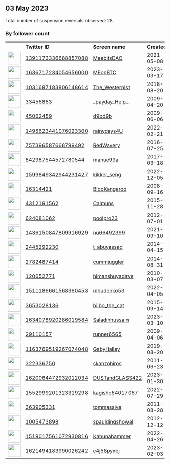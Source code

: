 
## 03 May 2023
Total number of suspension reversals observed: 28.

### By follower count
<table><tr><th></th><th align="left">Twitter ID</th><th align="left">Screen name</th>
<th align="left">Created</th><th align="left">Status</th><th align="left">Suspended</th><th align="left">Followers</th>
<tr><td><a href="https://pbs.twimg.com/profile_images/1508162468257927178/HQ2corXj_normal.jpg"><img src="https://pbs.twimg.com/profile_images/1508162468257927178/HQ2corXj_normal.jpg" width="40px" height="40px" align="center"/></a></td><td><a href="https://twitter.com/intent/user?user_id=1391173336688857088">1391173336688857088</a></td><td><a href="https://twitter.com/MeebitsDAO">MeebitsDAO</a></td><td>2021-05-08</td><td align="center"></td><td>2023-04-11</td><td>21340</td></tr>
<tr><td><a href="https://pbs.twimg.com/profile_images/1638237298448822288/mqi9YeSF_normal.jpg"><img src="https://pbs.twimg.com/profile_images/1638237298448822288/mqi9YeSF_normal.jpg" width="40px" height="40px" align="center"/></a></td><td><a href="https://twitter.com/intent/user?user_id=1636717234054656000">1636717234054656000</a></td><td><a href="https://twitter.com/MEonBTC">MEonBTC</a></td><td>2023-03-17</td><td align="center"></td><td>2023-04-30</td><td>12480</td></tr>
<tr><td><a href="https://pbs.twimg.com/profile_images/1638231252175294464/nBZqWUgg_normal.jpg"><img src="https://pbs.twimg.com/profile_images/1638231252175294464/nBZqWUgg_normal.jpg" width="40px" height="40px" align="center"/></a></td><td><a href="https://twitter.com/intent/user?user_id=1031687183806148614">1031687183806148614</a></td><td><a href="https://twitter.com/The_Westernist">The_Westernist</a></td><td>2018-08-20</td><td align="center"></td><td>2023-04-20</td><td>4894</td></tr>
<tr><td><a href="https://pbs.twimg.com/profile_images/1635288471383441410/pRTTBV84_normal.jpg"><img src="https://pbs.twimg.com/profile_images/1635288471383441410/pRTTBV84_normal.jpg" width="40px" height="40px" align="center"/></a></td><td><a href="https://twitter.com/intent/user?user_id=33456863">33456863</a></td><td><a href="https://twitter.com/_payday_Help_">_payday_Help_</a></td><td>2009-04-20</td><td align="center"></td><td>2023-03-14</td><td>3764</td></tr>
<tr><td><a href="https://pbs.twimg.com/profile_images/1303370294329925632/GiOQdntF_normal.jpg"><img src="https://pbs.twimg.com/profile_images/1303370294329925632/GiOQdntF_normal.jpg" width="40px" height="40px" align="center"/></a></td><td><a href="https://twitter.com/intent/user?user_id=45062459">45062459</a></td><td><a href="https://twitter.com/d9bd9b">d9bd9b</a></td><td>2009-06-06</td><td align="center"></td><td></td><td>2703</td></tr>
<tr><td><a href="https://pbs.twimg.com/profile_images/1653456287542439937/fBe33Od__normal.jpg"><img src="https://pbs.twimg.com/profile_images/1653456287542439937/fBe33Od__normal.jpg" width="40px" height="40px" align="center"/></a></td><td><a href="https://twitter.com/intent/user?user_id=1495623441076023300">1495623441076023300</a></td><td><a href="https://twitter.com/rainydays4U">rainydays4U</a></td><td>2022-02-21</td><td align="center"></td><td>2022-11-06</td><td>2105</td></tr>
<tr><td><a href="https://pbs.twimg.com/profile_images/1653520118721200129/J39IAViQ_normal.jpg"><img src="https://pbs.twimg.com/profile_images/1653520118721200129/J39IAViQ_normal.jpg" width="40px" height="40px" align="center"/></a></td><td><a href="https://twitter.com/intent/user?user_id=757396587668799492">757396587668799492</a></td><td><a href="https://twitter.com/RedWavery">RedWavery</a></td><td>2016-07-25</td><td align="center"></td><td></td><td>2096</td></tr>
<tr><td><a href="https://pbs.twimg.com/profile_images/842989389806493697/138U7nz6_normal.jpg"><img src="https://pbs.twimg.com/profile_images/842989389806493697/138U7nz6_normal.jpg" width="40px" height="40px" align="center"/></a></td><td><a href="https://twitter.com/intent/user?user_id=842987544572780544">842987544572780544</a></td><td><a href="https://twitter.com/manue99a">manue99a</a></td><td>2017-03-18</td><td align="center"></td><td>2022-12-13</td><td>1284</td></tr>
<tr><td><a href="https://pbs.twimg.com/profile_images/1620628745232191491/8NO-lFIm_normal.jpg"><img src="https://pbs.twimg.com/profile_images/1620628745232191491/8NO-lFIm_normal.jpg" width="40px" height="40px" align="center"/></a></td><td><a href="https://twitter.com/intent/user?user_id=1599849342944231427">1599849342944231427</a></td><td><a href="https://twitter.com/kikker_seng">kikker_seng</a></td><td>2022-12-05</td><td align="center"></td><td>2023-03-28</td><td>804</td></tr>
<tr><td><a href="https://pbs.twimg.com/profile_images/1349193340483354625/WbORFgcu_normal.png"><img src="https://pbs.twimg.com/profile_images/1349193340483354625/WbORFgcu_normal.png" width="40px" height="40px" align="center"/></a></td><td><a href="https://twitter.com/intent/user?user_id=16314421">16314421</a></td><td><a href="https://twitter.com/BlooKangaroo">BlooKangaroo</a></td><td>2008-09-16</td><td align="center"></td><td>2022-09-21</td><td>723</td></tr>
<tr><td><a href="https://pbs.twimg.com/profile_images/1573436571012980737/ArWwznvv_normal.jpg"><img src="https://pbs.twimg.com/profile_images/1573436571012980737/ArWwznvv_normal.jpg" width="40px" height="40px" align="center"/></a></td><td><a href="https://twitter.com/intent/user?user_id=4312191562">4312191562</a></td><td><a href="https://twitter.com/Caimuns">Caimuns</a></td><td>2015-11-28</td><td align="center"></td><td>2022-10-18</td><td>229</td></tr>
<tr><td><a href="https://pbs.twimg.com/profile_images/1347779806885253123/VZ97wSEH_normal.jpg"><img src="https://pbs.twimg.com/profile_images/1347779806885253123/VZ97wSEH_normal.jpg" width="40px" height="40px" align="center"/></a></td><td><a href="https://twitter.com/intent/user?user_id=624081062">624081062</a></td><td><a href="https://twitter.com/poolpro23">poolpro23</a></td><td>2012-07-01</td><td align="center"></td><td>2022-02-18</td><td>201</td></tr>
<tr><td><a href="https://pbs.twimg.com/profile_images/1494875608538624003/Y8nBWNe8_normal.jpg"><img src="https://pbs.twimg.com/profile_images/1494875608538624003/Y8nBWNe8_normal.jpg" width="40px" height="40px" align="center"/></a></td><td><a href="https://twitter.com/intent/user?user_id=1436150847809916929">1436150847809916929</a></td><td><a href="https://twitter.com/nu66492399">nu66492399</a></td><td>2021-09-10</td><td align="center"></td><td>2022-11-08</td><td>165</td></tr>
<tr><td><a href="https://abs.twimg.com/sticky/default_profile_images/default_profile_normal.png"><img src="https://abs.twimg.com/sticky/default_profile_images/default_profile_normal.png" width="40px" height="40px" align="center"/></a></td><td><a href="https://twitter.com/intent/user?user_id=2445292230">2445292230</a></td><td><a href="https://twitter.com/t_abuyassad">t_abuyassad</a></td><td>2014-04-15</td><td align="center"></td><td>2023-03-09</td><td>159</td></tr>
<tr><td><a href="https://pbs.twimg.com/profile_images/1539937958144393220/4bhMsyMl_normal.jpg"><img src="https://pbs.twimg.com/profile_images/1539937958144393220/4bhMsyMl_normal.jpg" width="40px" height="40px" align="center"/></a></td><td><a href="https://twitter.com/intent/user?user_id=2782487414">2782487414</a></td><td><a href="https://twitter.com/cummjuggler">cummjuggler</a></td><td>2014-08-31</td><td align="center"></td><td>2022-09-20</td><td>141</td></tr>
<tr><td><a href="https://pbs.twimg.com/profile_images/1564451086529744896/y0fXcFX8_normal.jpg"><img src="https://pbs.twimg.com/profile_images/1564451086529744896/y0fXcFX8_normal.jpg" width="40px" height="40px" align="center"/></a></td><td><a href="https://twitter.com/intent/user?user_id=120652771">120652771</a></td><td><a href="https://twitter.com/himanshuyadave">himanshuyadave</a></td><td>2010-03-07</td><td align="center">🔒</td><td>2023-01-24</td><td>140</td></tr>
<tr><td><a href="https://pbs.twimg.com/profile_images/1511188191667265536/cAXORoNM_normal.jpg"><img src="https://pbs.twimg.com/profile_images/1511188191667265536/cAXORoNM_normal.jpg" width="40px" height="40px" align="center"/></a></td><td><a href="https://twitter.com/intent/user?user_id=1511186661568360453">1511186661568360453</a></td><td><a href="https://twitter.com/mhudenko53">mhudenko53</a></td><td>2022-04-05</td><td align="center"></td><td>2022-12-27</td><td>78</td></tr>
<tr><td><a href="https://pbs.twimg.com/profile_images/1520409447335665666/glkJXl_g_normal.jpg"><img src="https://pbs.twimg.com/profile_images/1520409447335665666/glkJXl_g_normal.jpg" width="40px" height="40px" align="center"/></a></td><td><a href="https://twitter.com/intent/user?user_id=3653028136">3653028136</a></td><td><a href="https://twitter.com/bilbo_the_cat">bilbo_the_cat</a></td><td>2015-09-14</td><td align="center"></td><td>2022-12-09</td><td>51</td></tr>
<tr><td><a href="https://pbs.twimg.com/profile_images/1635298129531789313/-sJ7RJIB_normal.jpg"><img src="https://pbs.twimg.com/profile_images/1635298129531789313/-sJ7RJIB_normal.jpg" width="40px" height="40px" align="center"/></a></td><td><a href="https://twitter.com/intent/user?user_id=1634078920286019584">1634078920286019584</a></td><td><a href="https://twitter.com/Saladinhussain">Saladinhussain</a></td><td>2023-03-10</td><td align="center"></td><td>2023-04-17</td><td>40</td></tr>
<tr><td><a href="https://pbs.twimg.com/profile_images/1309647883373875201/v2oi1dVK_normal.jpg"><img src="https://pbs.twimg.com/profile_images/1309647883373875201/v2oi1dVK_normal.jpg" width="40px" height="40px" align="center"/></a></td><td><a href="https://twitter.com/intent/user?user_id=29110157">29110157</a></td><td><a href="https://twitter.com/runner6565">runner6565</a></td><td>2009-04-06</td><td align="center"></td><td></td><td>27</td></tr>
<tr><td><a href="https://abs.twimg.com/sticky/default_profile_images/default_profile_normal.png"><img src="https://abs.twimg.com/sticky/default_profile_images/default_profile_normal.png" width="40px" height="40px" align="center"/></a></td><td><a href="https://twitter.com/intent/user?user_id=1163769519267074048">1163769519267074048</a></td><td><a href="https://twitter.com/GabyHalley">GabyHalley</a></td><td>2019-08-20</td><td align="center"></td><td>2022-06-15</td><td>15</td></tr>
<tr><td><a href="https://pbs.twimg.com/profile_images/3595761278/16a0ab8275434ff5f470e50ea5cca086_normal.jpeg"><img src="https://pbs.twimg.com/profile_images/3595761278/16a0ab8275434ff5f470e50ea5cca086_normal.jpeg" width="40px" height="40px" align="center"/></a></td><td><a href="https://twitter.com/intent/user?user_id=322336750">322336750</a></td><td><a href="https://twitter.com/skanzohiros">skanzohiros</a></td><td>2011-06-23</td><td align="center">🔒</td><td>2023-03-17</td><td>10</td></tr>
<tr><td><a href="https://pbs.twimg.com/profile_images/1620163452105891851/gf_GDDZG_normal.jpg"><img src="https://pbs.twimg.com/profile_images/1620163452105891851/gf_GDDZG_normal.jpg" width="40px" height="40px" align="center"/></a></td><td><a href="https://twitter.com/intent/user?user_id=1620064472932012034">1620064472932012034</a></td><td><a href="https://twitter.com/DUSTandGLASS422">DUSTandGLASS422</a></td><td>2023-01-30</td><td align="center"></td><td>2023-02-18</td><td>10</td></tr>
<tr><td><a href="https://pbs.twimg.com/profile_images/1554069509371215873/Px48zhi0_normal.jpg"><img src="https://pbs.twimg.com/profile_images/1554069509371215873/Px48zhi0_normal.jpg" width="40px" height="40px" align="center"/></a></td><td><a href="https://twitter.com/intent/user?user_id=1552999201323319298">1552999201323319298</a></td><td><a href="https://twitter.com/kagisho64017067">kagisho64017067</a></td><td>2022-07-29</td><td align="center"></td><td>2022-08-20</td><td>9</td></tr>
<tr><td><a href="https://pbs.twimg.com/profile_images/671753794066194432/Yvh5TGuC_normal.jpg"><img src="https://pbs.twimg.com/profile_images/671753794066194432/Yvh5TGuC_normal.jpg" width="40px" height="40px" align="center"/></a></td><td><a href="https://twitter.com/intent/user?user_id=363905331">363905331</a></td><td><a href="https://twitter.com/tommassive">tommassive</a></td><td>2011-08-28</td><td align="center"></td><td></td><td>5</td></tr>
<tr><td><a href="https://pbs.twimg.com/profile_images/1342890852411174914/JVKP8fRO_normal.jpg"><img src="https://pbs.twimg.com/profile_images/1342890852411174914/JVKP8fRO_normal.jpg" width="40px" height="40px" align="center"/></a></td><td><a href="https://twitter.com/intent/user?user_id=1005473898">1005473898</a></td><td><a href="https://twitter.com/spauldingshowal">spauldingshowal</a></td><td>2012-12-12</td><td align="center"></td><td></td><td>0</td></tr>
<tr><td><a href="https://pbs.twimg.com/profile_images/1519020052044939264/tqpsMOF-_normal.jpg"><img src="https://pbs.twimg.com/profile_images/1519020052044939264/tqpsMOF-_normal.jpg" width="40px" height="40px" align="center"/></a></td><td><a href="https://twitter.com/intent/user?user_id=1519017561072930816">1519017561072930816</a></td><td><a href="https://twitter.com/Kahunahammer">Kahunahammer</a></td><td>2022-04-26</td><td align="center"></td><td>2022-07-03</td><td>0</td></tr>
<tr><td><a href="https://abs.twimg.com/sticky/default_profile_images/default_profile_normal.png"><img src="https://abs.twimg.com/sticky/default_profile_images/default_profile_normal.png" width="40px" height="40px" align="center"/></a></td><td><a href="https://twitter.com/intent/user?user_id=1621494183990026242">1621494183990026242</a></td><td><a href="https://twitter.com/c4j58pyxbj">c4j58pyxbj</a></td><td>2023-02-03</td><td align="center"></td><td>2023-03-01</td><td>0</td></tr>
</table>
